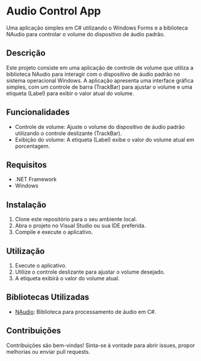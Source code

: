 # Audio Control App

Uma aplicação simples em C# utilizando o Windows Forms e a biblioteca NAudio para controlar o volume do dispositivo de áudio padrão.

## Descrição

Este projeto consiste em uma aplicação de controle de volume que utiliza a biblioteca NAudio para interagir com o dispositivo de áudio padrão no sistema operacional Windows. A aplicação apresenta uma interface gráfica simples, com um controle de barra (TrackBar) para ajustar o volume e uma etiqueta (Label) para exibir o valor atual do volume.

## Funcionalidades

- Controle de volume: Ajuste o volume do dispositivo de áudio padrão utilizando o controle deslizante (TrackBar).
- Exibição do volume: A etiqueta (Label) exibe o valor do volume atual em porcentagem.

## Requisitos

- .NET Framework
- Windows

## Instalação

1. Clone este repositório para o seu ambiente local.
2. Abra o projeto no Visual Studio ou sua IDE preferida.
3. Compile e execute o aplicativo.

## Utilização

1. Execute o aplicativo.
2. Utilize o controle deslizante para ajustar o volume desejado.
3. A etiqueta exibirá o valor do volume atual.

## Bibliotecas Utilizadas

- [NAudio](https://github.com/naudio/NAudio): Biblioteca para processamento de áudio em C#.

## Contribuições

Contribuições são bem-vindas! Sinta-se à vontade para abrir issues, propor melhorias ou enviar pull requests.
